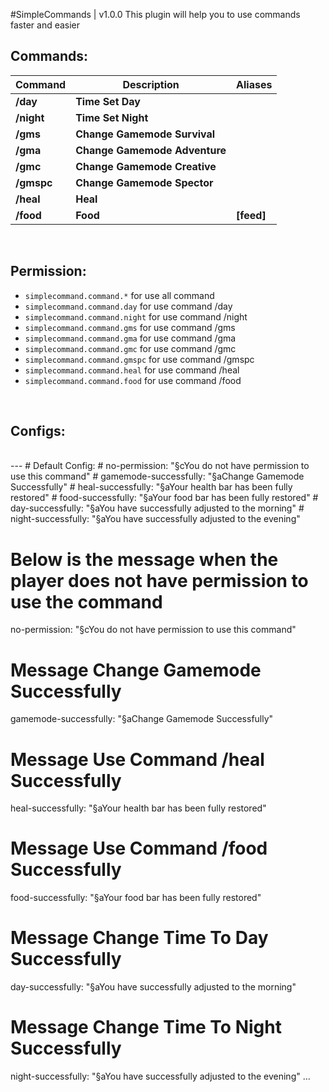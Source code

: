 #SimpleCommands | v1.0.0
This plugin will help you to use commands faster and easier
 
## Commands:

| **Command** | **Description** | **Aliases** |
| --- | --- | --- |
| **/day** | **Time Set Day** |
| **/night** | **Time Set Night** |
| **/gms** | **Change Gamemode Survival** |
| **/gma** | **Change Gamemode Adventure** |
| **/gmc** | **Change Gamemode Creative** |
| **/gmspc** | **Change Gamemode Spector** |
| **/heal** | **Heal** |
| **/food** | **Food** | **[feed]** |

<br>

## Permission:
 
- `simplecommand.command.*` for use all command
- `simplecommand.command.day` for use command /day
- `simplecommand.command.night` for use command /night
- `simplecommand.command.gms` for use command /gms
- `simplecommand.command.gma` for use command /gma
- `simplecommand.command.gmc` for use command /gmc
- `simplecommand.command.gmspc` for use command /gmspc
- `simplecommand.command.heal` for use command /heal
- `simplecommand.command.food` for use command /food

<br>

## Configs:
<br>
---
# Default Config:
#   no-permission: "§cYou do not have permission to use this command"
#   gamemode-successfully: "§aChange Gamemode Successfully"
#   heal-successfully: "§aYour health bar has been fully restored"
#   food-successfully: "§aYour food bar has been fully restored"
#   day-successfully: "§aYou have successfully adjusted to the morning"
#   night-successfully: "§aYou have successfully adjusted to the evening"

# Below is the message when the player does not have permission to use the command
no-permission: "§cYou do not have permission to use this command"

# Message Change Gamemode Successfully
gamemode-successfully: "§aChange Gamemode Successfully"

# Message Use Command /heal Successfully
heal-successfully: "§aYour health bar has been fully restored"

# Message Use Command /food Successfully
food-successfully: "§aYour food bar has been fully restored"

# Message Change Time To Day Successfully
day-successfully: "§aYou have successfully adjusted to the morning"

# Message Change Time To Night Successfully
night-successfully: "§aYou have successfully adjusted to the evening"
...

